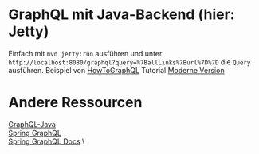 # GraphQL mit Java-Backend (hier: Jetty)
Einfach mit `mvn jetty:run` ausführen und unter `http://localhost:8080/graphql?query=%7BallLinks%7Burl%7D%7D` die `Query` ausführen.
Beispiel von [HowToGraphQL](https://www.howtographql.com/graphql-java/0-introduction/) Tutorial
[Moderne Version](https://www.graphql-java.com/tutorials/getting-started-with-spring-boot/)

# Andere Ressourcen
[GraphQL-Java](https://www.graphql-java.com/) \
[Spring GraphQL](https://spring.io/projects/spring-graphql#overview) \
[Spring GraphQL Docs](https://docs.spring.io/spring-graphql/docs/1.0.0-M3/reference/html/) \
